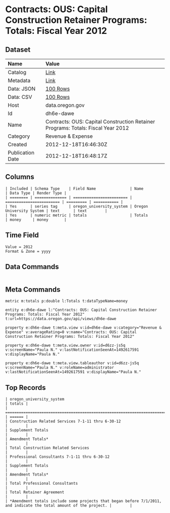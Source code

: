 # Contracts: OUS: Capital Construction Retainer Programs: Totals: Fiscal Year 2012

## Dataset

| Name | Value |
| :--- | :---- |
| Catalog | [Link](https://catalog.data.gov/dataset/contracts-ous-capital-construction-retainer-programs-totals-fiscal-year-2012-8a03a) |
| Metadata | [Link](https://data.oregon.gov/api/views/dh6e-dawe) |
| Data: JSON | [100 Rows](https://data.oregon.gov/api/views/dh6e-dawe/rows.json?max_rows=100) |
| Data: CSV | [100 Rows](https://data.oregon.gov/api/views/dh6e-dawe/rows.csv?max_rows=100) |
| Host | data.oregon.gov |
| Id | dh6e-dawe |
| Name | Contracts: OUS: Capital Construction Retainer Programs: Totals: Fiscal Year 2012 |
| Category | Revenue & Expense |
| Created | 2012-12-18T16:46:30Z |
| Publication Date | 2012-12-18T16:48:17Z |

## Columns

```ls
| Included | Schema Type    | Field Name               | Name                     | Data Type | Render Type |
| ======== | ============== | ======================== | ======================== | ========= | =========== |
| Yes      | series tag     | oregon_university_system | Oregon University System | text      | text        |
| Yes      | numeric metric | totals                   | Totals                   | money     | money       |
```

## Time Field

```ls
Value = 2012
Format & Zone = yyyy
```

## Data Commands

```ls
```

## Meta Commands

```ls
metric m:totals p:double l:Totals t:dataTypeName=money

entity e:dh6e-dawe l:"Contracts: OUS: Capital Construction Retainer Programs: Totals: Fiscal Year 2012" t:url=https://data.oregon.gov/api/views/dh6e-dawe

property e:dh6e-dawe t:meta.view v:id=dh6e-dawe v:category="Revenue & Expense" v:averageRating=0 v:name="Contracts: OUS: Capital Construction Retainer Programs: Totals: Fiscal Year 2012"

property e:dh6e-dawe t:meta.view.owner v:id=d6zz-js5q v:screenName="Paula N." v:lastNotificationSeenAt=1492617591 v:displayName="Paula N."

property e:dh6e-dawe t:meta.view.tableauthor v:id=d6zz-js5q v:screenName="Paula N." v:roleName=administrator v:lastNotificationSeenAt=1492617591 v:displayName="Paula N."
```

## Top Records

```ls
| oregon_university_system                                                                                          | totals | 
| ================================================================================================================= | ====== | 
| Construction Related Services 7-1-11 thru 6-30-12                                                                 |        | 
| Supplement Totals                                                                                                 |        | 
| Amendment Totals*                                                                                                 |        | 
| Total Construction Related Services                                                                               |        | 
| Professional Consultants 7-1-11 thru 6-30-12                                                                      |        | 
| Supplement Totals                                                                                                 |        | 
| Amendment Totals*                                                                                                 |        | 
| Total Professional Consultants                                                                                    |        | 
| Total Retainer Agreement                                                                                          |        | 
| *Amendment totals include some projects that began before 7/1/2011, and indicate the total amount of the project. |        | 
```